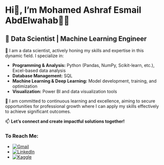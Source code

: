 # Hi👋, I’m Mohamed Ashraf Esmail AbdElwahab👨‍💻

## 💼 Data Scientist | Machine Learning Engineer  

🌟 I am a data scientist, actively honing my skills and expertise in this dynamic field. I specialize in:  
- **Programming & Analysis:** Python (Pandas, NumPy, Scikit-learn, etc.), Excel-based data analysis  
- **Database Management:** SQL  
- **Machine Learning & Deep Learning:** Model development, training, and optimization  
- **Visualization:** Power BI and data visualization tools  

🎯 I am committed to continuous learning and excellence, aiming to secure opportunities for professional growth where I can apply my skills effectively to achieve significant outcomes.  

📫 **Let’s connect and create impactful solutions together!**  

### To Reach Me:
- [![Gmail](https://img.icons8.com/color/48/000000/gmail.png)](mailto:m.ashraf2002.ma@gmail.com)  
- [![LinkedIn](https://img.icons8.com/fluent/48/000000/linkedin.png)](http://www.linkedin.com/in/mohamed-ashraf-a51002265)  
- [![Kaggle](https://upload.wikimedia.org/wikipedia/commons/7/7c/Kaggle_logo.png)](https://www.kaggle.com/mohamedashraf1012)

